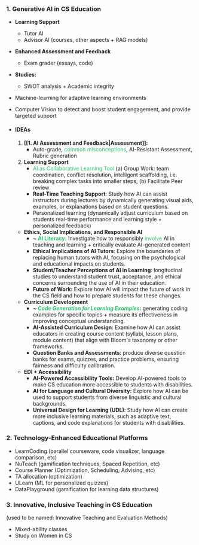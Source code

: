 ### 1. Generative AI in CS Education
 - **Learning Support**
	- Tutor AI
	- Advisor AI (courses, other aspects + RAG models)
- **Enhanced Assessment and Feedback**
	- Exam grader (essays, code)
 - **Studies:** 
	- SWOT analysis + Academic integrity 
- Machine-learning for adaptive learning environments
- Computer Vision to detect and boost student engagement, and provide targeted support

- #### IDEAs
	1. **[[1. AI Assessment and Feedback|Assessment]]:** 
		- Auto-grade,  <font color="#2DC26B">common misconceptions</font>, AI-Resistant Assessment, Rubric generation
	2. **Learning Support**
		- <font color="#2DC26B"> AI as Collaborative Learning Tool</font> (a) Group Work: team coordination, conflict resolution, intelligent scaffolding, i.e. breaking complex tasks into smaller steps, (b) Facilitate Peer review
		- **Real-Time Teaching Support**: Study how AI can assist instructors during lectures by dynamically generating visual aids, examples, or explanations based on student questions. 
		- Personalized learning (dynamically adjust curriculum based on students real-time performance and learning style + personalized feedback) 
	- **Ethics, Social Implications, and Responsible AI**
		- **~ <font color="#2DC26B">AI Literacy:</font>** Investigate how to responsibly <font color="#2DC26B">involve</font> AI in teaching and learning + critically evaluate AI-generated content 
		- **Ethical Implications of AI Tutors**: Explore the boundaries of replacing human tutors with AI, focusing on the psychological and educational impacts on students.
		- **Student/Teacher Perceptions of AI in Learning**: longitudinal studies to understand student trust, acceptance, and ethical concerns surrounding the use of AI in their education.
		- **Future of Work:** Explore how AI will impact the future of work in the CS field and how to prepare students for these changes.
	 - **Curriculum Development**
		 - ***~ <font color="#2DC26B">Code Generation for Learning Examples***</font>: generating coding examples for specific topics + measure its effectiveness in improving conceptual understanding.
		 - **AI-Assisted Curriculum Design**: Examine how AI can assist educators in creating course content (syllabi, lesson plans, module content) that align with Bloom's taxonomy or other frameworks.
		 - **Question Banks and Assessments**: produce diverse question banks for exams, quizzes, and practice problems, ensuring fairness and difficulty calibration.
	 - **EDI + Accessibility**
		 - **AI-Powered Accessibility Tools:** Develop AI-powered tools to make CS education more accessible to students with disabilities.
		 - **AI for Language and Cultural Diversity:** Explore how AI can be used to support students from diverse linguistic and cultural backgrounds.
		 - **Universal Design for Learning (UDL)**: Study how AI can create more inclusive learning materials, such as adaptive text, captions, and code explanations for students with disabilities.
### 2. Technology-Enhanced Educational Platforms
- LearnCoding (parallel courseware, code visualizer, language comparison, etc)
- NuTeach (gamification techniques, Spaced Repetition, etc)
- Course Planner (Optimization, Scheduling, Advising, etc)
- TA allocation (optimization)
- ULearn (ML for personalized quizzes)
- DataPlayground (gamification for learning data structures)
### 3.  Innovative, Inclusive Teaching in CS Education
(used to be named: Innovative Teaching and Evaluation Methods)
* Mixed-ability classes 
* Study on Women in CS 
